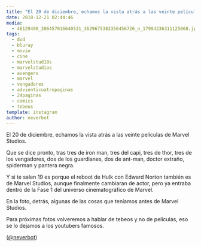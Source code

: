```yaml
---
title: "El 20 de diciembre, echamos la vista atrás a las veinte películas de Marvel Studios"
date: 2018-12-21 02:44:46
media: 
  - 46129490_306457016640531_3629675383356456726_n_17994236311125068.jpg
tags: 
  - dvd
  - bluray
  - movie
  - cine
  - marvelstud10s
  - marvelstudios
  - avengers
  - marvel
  - vengadores
  - advienticuatropaginas
  - 24paginas
  - comics
  - tebeos
template: instagram
author: neverbot
---
```


El 20 de diciembre, echamos la vista atrás a las veinte películas de Marvel Studios.


Que se dice pronto, tras tres de iron man, tres del capi, tres de thor, tres de los vengadores, dos de los guardianes, dos de ant-man, doctor extraño, spiderman y pantera negra.


Y si te salen 19 es porque el reboot de Hulk con Edward Norton también es de Marvel Studios, aunque finalmente cambiaran de actor, pero ya entraba dentro de la Fase 1 del universo cinematográfico de Marvel.


En la foto, detrás, algunas de las cosas que teníamos antes de Marvel Studios.


Para próximas fotos volveremos a hablar de tebeos y no de películas, eso se lo dejamos a los youtubers famosos.


([@neverbot](https://instagram.com/neverbot))
